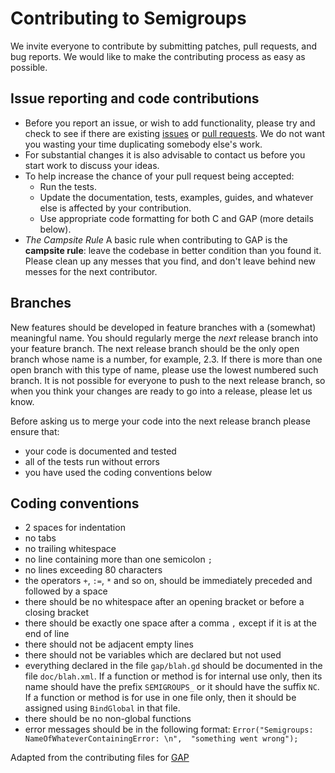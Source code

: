 # Contributing to Semigroups

We invite everyone to contribute by submitting patches, pull requests, and bug
reports. We would like to make the contributing process as easy as possible.

## Issue reporting and code contributions

* Before you report an issue, or wish to add functionality, please try
  and check to see if there are existing
  [issues](http://bitbucket.org/james-d-mitchell/semigroups/issues) or
  [pull requests](https://bitbucket.org/james-d-mitchell/semigroups/pull-requests).
  We do not want you wasting your time duplicating somebody else's work.
* For substantial changes it is also advisable to contact us before
  you start work to discuss your ideas.
* To help increase the chance of your pull request being accepted:
  * Run the tests.
  * Update the documentation, tests, examples, guides, and whatever
    else is affected by your contribution.
  * Use appropriate code formatting for both C and GAP (more details below).
* *The Campsite Rule*
  A basic rule when contributing to GAP is the **campsite rule**:
  leave the codebase in better condition than you found it.
  Please clean up any messes that you find, and don't
  leave behind new messes for the next contributor.

## Branches

New features should be developed in feature branches with a (somewhat)
meaningful name. You should regularly merge the *next* release branch into your
feature branch. The next release branch should be the only open branch whose
name is a number, for example, 2.3. If there is more than one open branch with
this type of name, please use the lowest numbered such branch.  It is not
possible for everyone to push to the next release branch, so when you think
your changes are ready to go into a release, please let us know. 

Before asking us to merge your code into the next release branch please ensure
that: 

* your code is documented and tested
* all of the tests run without errors
* you have used the coding conventions below

## Coding conventions

* 2 spaces for indentation
* no tabs
* no trailing whitespace
* no line containing more than one semicolon `;`
* no lines exceeding 80 characters
* the operators `+`, `:=`, `*` and so on, should be immediately preceded and
  followed by a space
* there should be no whitespace after an opening bracket or before a closing
  bracket
* there should be exactly one space after a comma `,` except if it is at the end
  of line
* there should not be adjacent empty lines
* there should not be variables which are declared but not used
* everything declared in the file `gap/blah.gd` should be documented in the file
  `doc/blah.xml`.  If a function or method is for internal use only, then its
  name should have the prefix `SEMIGROUPS_` or it should have the suffix `NC`.
  If a function or method is for use in one file only, then it should be
  assigned using `BindGlobal` in that file. 
* there should be no non-global functions
* error messages should be in the following format: 
  `Error("Semigroups: NameOfWhateverContainingError: \n", 
         "something went wrong");`

Adapted from the contributing files for
[GAP](https://github.com/gap-system/gap/blob/master/CONTRIBUTING.md)

